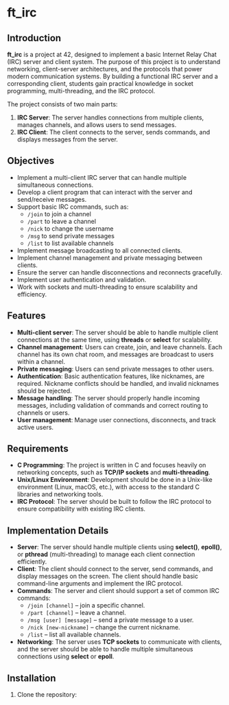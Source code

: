 # ft_irc

## Introduction
**ft_irc** is a project at 42, designed to implement a basic Internet Relay Chat (IRC) server and client system. The purpose of this project is to understand networking, client-server architectures, and the protocols that power modern communication systems. By building a functional IRC server and a corresponding client, students gain practical knowledge in socket programming, multi-threading, and the IRC protocol.

The project consists of two main parts:
1. **IRC Server**: The server handles connections from multiple clients, manages channels, and allows users to send messages.
2. **IRC Client**: The client connects to the server, sends commands, and displays messages from the server.

## Objectives
- Implement a multi-client IRC server that can handle multiple simultaneous connections.
- Develop a client program that can interact with the server and send/receive messages.
- Support basic IRC commands, such as:
  - `/join` to join a channel
  - `/part` to leave a channel
  - `/nick` to change the username
  - `/msg` to send private messages
  - `/list` to list available channels
- Implement message broadcasting to all connected clients.
- Implement channel management and private messaging between clients.
- Ensure the server can handle disconnections and reconnects gracefully.
- Implement user authentication and validation.
- Work with sockets and multi-threading to ensure scalability and efficiency.

## Features
- **Multi-client server**: The server should be able to handle multiple client connections at the same time, using **threads** or **select** for scalability.
- **Channel management**: Users can create, join, and leave channels. Each channel has its own chat room, and messages are broadcast to users within a channel.
- **Private messaging**: Users can send private messages to other users.
- **Authentication**: Basic authentication features, like nicknames, are required. Nickname conflicts should be handled, and invalid nicknames should be rejected.
- **Message handling**: The server should properly handle incoming messages, including validation of commands and correct routing to channels or users.
- **User management**: Manage user connections, disconnects, and track active users.

## Requirements
- **C Programming**: The project is written in C and focuses heavily on networking concepts, such as **TCP/IP sockets** and **multi-threading**.
- **Unix/Linux Environment**: Development should be done in a Unix-like environment (Linux, macOS, etc.), with access to the standard C libraries and networking tools.
- **IRC Protocol**: The server should be built to follow the IRC protocol to ensure compatibility with existing IRC clients.

## Implementation Details
- **Server**: The server should handle multiple clients using **select()**, **epoll()**, or **pthread** (multi-threading) to manage each client connection efficiently.
- **Client**: The client should connect to the server, send commands, and display messages on the screen. The client should handle basic command-line arguments and implement the IRC protocol.
- **Commands**: The server and client should support a set of common IRC commands:
  - `/join [channel]` – join a specific channel.
  - `/part [channel]` – leave a channel.
  - `/msg [user] [message]` – send a private message to a user.
  - `/nick [new-nickname]` – change the current nickname.
  - `/list` – list all available channels.
- **Networking**: The server uses **TCP sockets** to communicate with clients, and the server should be able to handle multiple simultaneous connections using **select** or **epoll**.

## Installation
1. Clone the repository:
